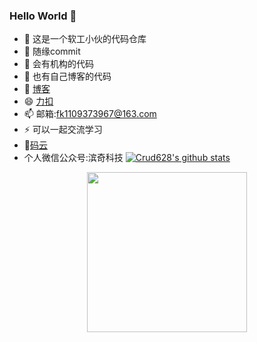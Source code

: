 ### Hello World 👋
- 🔭 这是一个软工小伙的代码仓库
- 🌱 随缘commit
- 👯 会有机构的代码
- 🤔 也有自己博客的代码
- 💬 [博客](https://www.cnblogs.com/keason/)
- 😄 [力扣](https://leetcode-cn.com/u/lan-55s/) 
- 📫 邮箱:fk1109373967@163.com
- ⚡ 可以一起交流学习
- 👟[码云](https://gitee.com/crud628/)
- 个人微信公众号:滨奇科技
[![Crud628's github stats](https://github-readme-stats.vercel.app/api?username=Crud628 "![Anurag's github stats")](https://github.com/Crud628/github-readme-stats)
<div align=center><img src="https://typora-imagebed.oss-cn-beijing.aliyuncs.com/img/WX.jpg" width=256 height=256 /></div>
